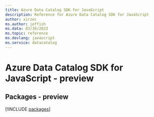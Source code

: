 ```yaml
---
title: Azure Data Catalog SDK for JavaScript
description: Reference for Azure Data Catalog SDK for JavaScript
author: xirzec
ms.author: jeffish
ms.data: 03/16/2023
ms.topic: reference
ms.devlang: javascript
ms.service: datacatalog
---
```

# Azure Data Catalog SDK for JavaScript - preview
## Packages - preview
[!INCLUDE [packages](data-catalog-index.md)]
